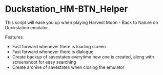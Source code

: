 # Duckstation_HM-BTN_Helper

This script will ease you up when playing Harvest Moon - Back to Nature on Duckstation emulator.

Features:
- Fast forward whenever there is loading screen
- Fast forward whenever there is dialogue
- Create backup of savestates everytime new one is created, along with screenshoot for easy searching
- Create archive of savestates when closing the emulator
